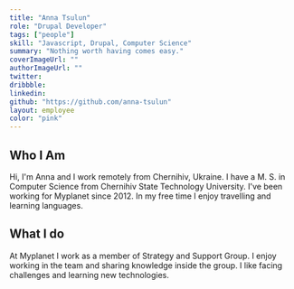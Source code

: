 ```yaml
---
title: "Anna Tsulun"
role: "Drupal Developer"
tags: ["people"]
skill: "Javascript, Drupal, Computer Science"
summary: "Nothing worth having comes easy."
coverImageUrl: ""
authorImageUrl: ""
twitter:
dribbble: 
linkedin:
github: "https://github.com/anna-tsulun"
layout: employee
color: "pink"
---
```


## Who I Am

 Hi, I'm Anna and I work remotely from Chernihiv, Ukraine. I have a M. S. in Computer Science from Chernihiv State Technology University. I've been working for Myplanet since 2012. In my free time I enjoy travelling and learning languages.

## What I do

At Myplanet I work as a member of Strategy and Support Group. I enjoy working in the team and sharing knowledge inside the group. I like facing challenges and learning new technologies.
